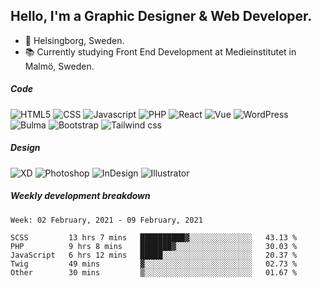 ## Hello, I'm a Graphic Designer & Web Developer.

- 📍 Helsingborg, Sweden.
- 📚 Currently studying Front End Development at Medieinstitutet in Malmö, Sweden.

##### Code
![HTML5](https://img.shields.io/badge/HTML-072326.svg?&style=for-the-badge&logo=HTML5&logoColor=white)
![CSS](https://img.shields.io/badge/CSS-072326.svg?&style=for-the-badge&logo=CSS3&logoColor=white)
![Javascript](https://img.shields.io/badge/JavaScript-072326.svg?&style=for-the-badge&logo=Javascript&logoColor=white)
![PHP](https://img.shields.io/badge/PHP-072326.svg?&style=for-the-badge&logo=PHP&logoColor=white)
![React](https://img.shields.io/badge/React-072326.svg?&style=for-the-badge&logo=React&logoColor=white)
![Vue](https://img.shields.io/badge/VUE-072326.svg?&style=for-the-badge&logo=VUE.JS&logoColor=white)
![WordPress](https://img.shields.io/badge/WordPress-072326.svg?&style=for-the-badge&logo=Wordpress&logoColor=white)
![Bulma](https://img.shields.io/badge/Bulma-072326.svg?&style=for-the-badge&logo=Bulma&logoColor=white)
![Bootstrap](https://img.shields.io/badge/Bootstrap-072326.svg?&style=for-the-badge&logo=Bootstrap&logoColor=white)
![Tailwind css](https://img.shields.io/badge/Tailwind_CSS-072326.svg?&style=for-the-badge&logo=Tailwind-css&logoColor=white)


##### Design
![XD](https://img.shields.io/badge/Adobe_XD-072326.svg?&style=for-the-badge&logo=Adobe-XD&logoColor=white)
![Photoshop](https://img.shields.io/badge/Adobe_Photoshop-072326.svg?&style=for-the-badge&logo=Adobe-Photoshop&logoColor=white)
![InDesign](https://img.shields.io/badge/Adobe_InDesign-072326.svg?&style=for-the-badge&logo=Adobe-InDesign&logoColor=white)
![Illustrator](https://img.shields.io/badge/Adobe_Illustrator-072326.svg?&style=for-the-badge&logo=Adobe-Illustrator&logoColor=white)





##### Weekly development breakdown
<!--START_SECTION:waka-->
```text
Week: 02 February, 2021 - 09 February, 2021

SCSS         13 hrs 7 mins   ██████████▓░░░░░░░░░░░░░░   43.13 % 
PHP          9 hrs 8 mins    ███████▓░░░░░░░░░░░░░░░░░   30.03 % 
JavaScript   6 hrs 12 mins   █████░░░░░░░░░░░░░░░░░░░░   20.37 % 
Twig         49 mins         ▓░░░░░░░░░░░░░░░░░░░░░░░░   02.73 % 
Other        30 mins         ▒░░░░░░░░░░░░░░░░░░░░░░░░   01.67 % 
```
<!--END_SECTION:waka-->



<!--
**sofialing/sofialing** is a ✨ _special_ ✨ repository because its `README.md` (this file) appears on your GitHub profile.

Here are some ideas to get you started:

- 🔭 I’m currently working on ...
- 🌱 I’m currently learning ...
- 👯 I’m looking to collaborate on ...
- 🤔 I’m looking for help with ...
- 💬 Ask me about ...
- 📫 How to reach me: ...
- 😄 Pronouns: ...
- ⚡ Fun fact: ...
-->
